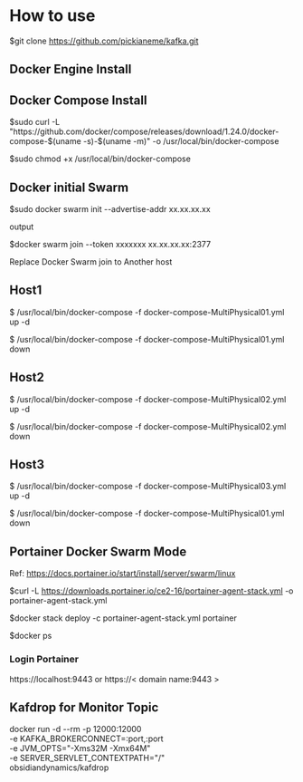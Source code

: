 # How to use 
$git clone https://github.com/pickianeme/kafka.git

## Docker Engine Install 
## Docker Compose Install
$sudo curl -L "https://github.com/docker/compose/releases/download/1.24.0/docker-compose-$(uname -s)-$(uname -m)" -o /usr/local/bin/docker-compose

$sudo chmod +x /usr/local/bin/docker-compose

## Docker initial Swarm
$sudo docker swarm init --advertise-addr xx.xx.xx.xx

output

$docker swarm join --token xxxxxxx xx.xx.xx.xx:2377

Replace Docker Swarm join to Another host


## Host1

$ /usr/local/bin/docker-compose -f docker-compose-MultiPhysical01.yml up -d

$ /usr/local/bin/docker-compose -f docker-compose-MultiPhysical01.yml down

## Host2

$ /usr/local/bin/docker-compose -f docker-compose-MultiPhysical02.yml up -d

$ /usr/local/bin/docker-compose -f docker-compose-MultiPhysical02.yml down

## Host3

$ /usr/local/bin/docker-compose -f docker-compose-MultiPhysical03.yml up -d

$ /usr/local/bin/docker-compose -f docker-compose-MultiPhysical01.yml down

## Portainer Docker Swarm Mode
Ref: https://docs.portainer.io/start/install/server/swarm/linux

$curl -L https://downloads.portainer.io/ce2-16/portainer-agent-stack.yml -o portainer-agent-stack.yml

$docker stack deploy -c portainer-agent-stack.yml portainer

$docker ps
### Login Portainer
https://localhost:9443  or https://< domain name:9443 >

## Kafdrop for Monitor Topic
docker run -d --rm -p 12000:12000 \
    -e KAFKA_BROKERCONNECT=<hostname>:port,<hostname>:port \
    -e JVM_OPTS="-Xms32M -Xmx64M" \
    -e SERVER_SERVLET_CONTEXTPATH="/" \
    obsidiandynamics/kafdrop

